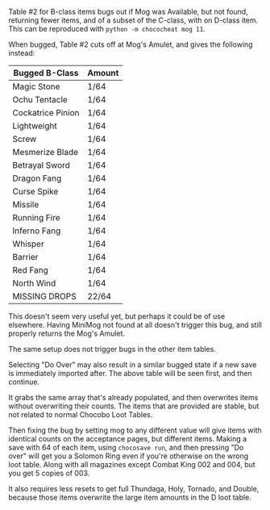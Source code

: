 
Table #2 for B-class items bugs out if Mog was Available, but not found, returning fewer items, and of a subset of the 
C-class, with on D-class item. This can be reproduced with `python -m chococheat mog 11`.

When bugged, Table #2 cuts off at Mog's Amulet, and gives the following instead:

| Bugged B-Class    | Amount |
|-------------------|--------|
| Magic Stone       | 1/64   |
| Ochu Tentacle     | 1/64   |
| Cockatrice Pinion | 1/64   |
| Lightweight       | 1/64   |
| Screw             | 1/64   |
| Mesmerize Blade   | 1/64   |
| Betrayal Sword    | 1/64   |
| Dragon Fang       | 1/64   |
| Curse Spike       | 1/64   |
| Missile           | 1/64   |
| Running Fire      | 1/64   |
| Inferno Fang      | 1/64   |
| Whisper           | 1/64   |
| Barrier           | 1/64   |
| Red Fang          | 1/64   |
| North Wind        | 1/64   |
| MISSING DROPS     | 22/64  |

This doesn't seem very useful yet, but perhaps it could be of use elsewhere. Having MiniMog not found at all doesn't 
trigger this bug, and still properly returns the Mog's Amulet.

The same setup does not trigger bugs in the other item tables. 

Selecting "Do Over" may also result in a similar bugged state if a new save is immediately imported after. The above
table will be seen first, and then continue. 

It grabs the same array that's already populated, and then overwrites items without overwriting their counts. The items
that are provided are stable, but not related to normal Chocobo Loot Tables. 

Then fixing the bug by setting mog to any different value will give items with identical counts on the acceptance pages,
but different items.
Making a save with 64 of each item, using `chocosave run`, and then pressing "Do over" will get you a Solomon Ring 
even if you're otherwise on the wrong loot table. Along with all magazines except Combat King 002 and 004, but you get
5 copies of 003. 

It also requires less resets to get full Thundaga, Holy, Tornado, and Double, because those items overwrite the large
item amounts in the D loot table.
